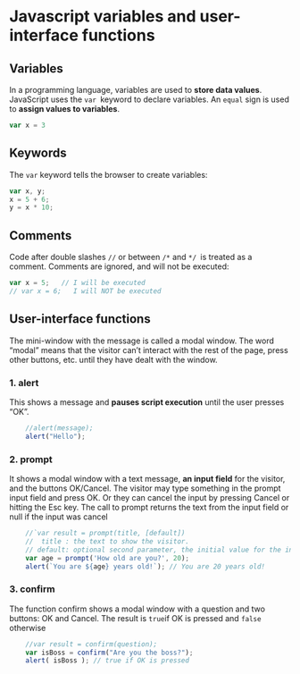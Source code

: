 <!---Tags=["javascript", "variables", "user-interface functions"]--->
# Javascript variables and user-interface functions

## Variables

In a programming language, variables are used to **store data values**.
JavaScript uses the `var `keyword to declare variables.
An `equal` sign is used to **assign values to variables**.

```javascript
var x = 3
```

## Keywords

The `var` keyword tells the browser to create variables:

```javascript
var x, y;
x = 5 + 6;
y = x * 10;
```


## Comments

Code after double slashes `//` or between `/*` and `*/ `is treated as a comment.
Comments are ignored, and will not be executed:

```javascript
var x = 5;   // I will be executed
// var x = 6;   I will NOT be executed
```

## User-interface functions

The mini-window with the message is called a modal window. The word “modal” means that the visitor can’t interact with 
the rest of the page, press other buttons, etc. until they have dealt with the window. 

### 1. alert

This shows a message and **pauses script execution** until the user presses “OK”.


```javascript
    //alert(message);
    alert("Hello");
```

### 2. prompt

It shows a modal window with a text message, **an input field** for the visitor, and the buttons OK/Cancel.
The visitor may type something in the prompt input field and press OK. Or they can cancel the input by pressing Cancel or hitting the Esc key.
The call to prompt returns the text from the input field or null if the input was cancel


```javascript
    //`var result = prompt(title, [default])
    //  title : the text to show the visitor.
    // default: optional second parameter, the initial value for the input field.
    var age = prompt('How old are you?', 20);
    alert(`You are ${age} years old!`); // You are 20 years old!
```

### 3. confirm

The function confirm shows a modal window with a question and two buttons: OK and Cancel.
The result is `true`if OK is pressed and `false` otherwise

```javascript
    //var result = confirm(question);
    var isBoss = confirm("Are you the boss?");
    alert( isBoss ); // true if OK is pressed
```



